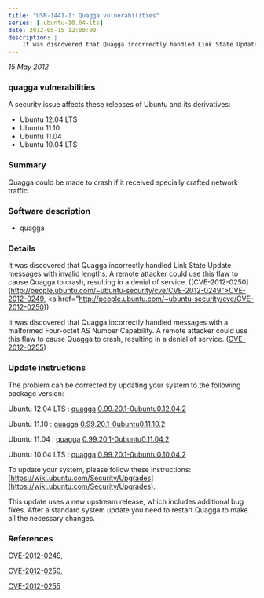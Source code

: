 ```yaml
---
title: "USN-1441-1: Quagga vulnerabilities"
series: [ ubuntu-10.04-lts]
date: 2012-05-15 12:00:00
description: |
    It was discovered that Quagga incorrectly handled Link State Update messages with invalid lengths. A remote attacker could use this flaw to cause Quagga to crash, resulting in a denial of service. ([CVE-2012-0250](http://people.ubuntu.com/~ubuntu-security/cve/CVE-2012-0249">CVE-2012-0249</a>, <a href="http://people.ubuntu.com/~ubuntu-security/cve/CVE-2012-0250))
--- 
```

 
 

*15 May 2012*

### quagga vulnerabilities

A security issue affects these releases of Ubuntu and its derivatives:

* Ubuntu 12.04 LTS
* Ubuntu 11.10
* Ubuntu 11.04
* Ubuntu 10.04 LTS

### Summary

Quagga could be made to crash if it received specially crafted network traffic.

### Software description

* quagga 

### Details

It was discovered that Quagga incorrectly handled Link State Update messages with invalid lengths. A remote attacker could use this flaw to cause Quagga to crash, resulting in a denial of service. ([CVE-2012-0250](http://people.ubuntu.com/~ubuntu-security/cve/CVE-2012-0249">CVE-2012-0249</a>, <a href="http://people.ubuntu.com/~ubuntu-security/cve/CVE-2012-0250))

It was discovered that Quagga incorrectly handled messages with a malformed Four-octet AS Number Capability. A remote attacker could use this flaw to cause Quagga to crash, resulting in a denial of service. ([CVE-2012-0255](http://people.ubuntu.com/~ubuntu-security/cve/CVE-2012-0255)) 

### Update instructions

The problem can be corrected by updating your system to the following package version:

Ubuntu 12.04 LTS
 : [quagga](https://launchpad.net/ubuntu/+source/quagga) <span> [0.99.20.1-0ubuntu0.12.04.2](https://launchpad.net/ubuntu/+source/quagga/0.99.20.1-0ubuntu0.12.04.2) </span> 

Ubuntu 11.10
 : [quagga](https://launchpad.net/ubuntu/+source/quagga) <span> [0.99.20.1-0ubuntu0.11.10.2](https://launchpad.net/ubuntu/+source/quagga/0.99.20.1-0ubuntu0.11.10.2) </span> 

Ubuntu 11.04
 : [quagga](https://launchpad.net/ubuntu/+source/quagga) <span> [0.99.20.1-0ubuntu0.11.04.2](https://launchpad.net/ubuntu/+source/quagga/0.99.20.1-0ubuntu0.11.04.2) </span> 

Ubuntu 10.04 LTS
 : [quagga](https://launchpad.net/ubuntu/+source/quagga) <span> [0.99.20.1-0ubuntu0.10.04.2](https://launchpad.net/ubuntu/+source/quagga/0.99.20.1-0ubuntu0.10.04.2) </span> 

To update your system, please follow these instructions: [https://wiki.ubuntu.com/Security/Upgrades](https://wiki.ubuntu.com/Security/Upgrades).

This update uses a new upstream release, which includes additional bug fixes. After a standard system update you need to restart Quagga to make all the necessary changes. 

### References

 
 [CVE-2012-0249](http://people.ubuntu.com/~ubuntu-security/cve/CVE-2012-0249), 

 [CVE-2012-0250](http://people.ubuntu.com/~ubuntu-security/cve/CVE-2012-0250), 

 [CVE-2012-0255](http://people.ubuntu.com/~ubuntu-security/cve/CVE-2012-0255)
 

